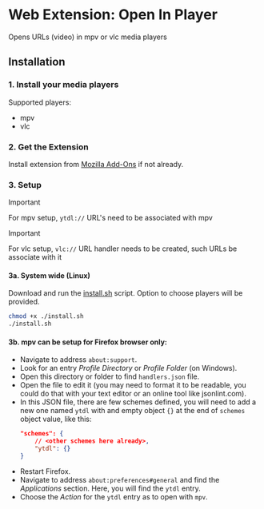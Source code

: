# Web Extension: Open In Player

Opens URLs (video) in mpv or vlc media players

## Installation

### 1. Install your media players

Supported players:

- mpv
- vlc

### 2. Get the Extension

Install extension from [Mozilla Add-Ons](https://addons.mozilla.org/en-US/firefox/addon/open-in-player/) if not already.

### 3. Setup

> [!IMPORTANT]
> For mpv setup, `ytdl://` URL's need to be associated with mpv

> [!IMPORTANT]
> For vlc setup, `vlc://` URL handler needs to be created, such URLs be associate with it

#### 3a. System wide (Linux)

Download and run the [install.sh](./install.sh) script. Option to choose players will be provided.

```sh
chmod +x ./install.sh
./install.sh
```

#### 3b. mpv can be setup for Firefox browser only:

- Navigate to address `about:support`.
- Look for an entry _Profile Directory_ or _Profile Folder_ (on Windows).
- Open this directory or folder to find `handlers.json` file.
- Open the file to edit it (you may need to format it to be readable,
	you could do that with your text editor or an online tool like
	jsonlint.com).
- In this JSON file, there are few schemes defined, you will need to add
	a new one named `ytdl` with and empty object `{}` at the end of
	`schemes` object value, like this:
	```json
	"schemes": {
		// <other schemes here already>,
		"ytdl": {}
	}
	```
- Restart Firefox.
- Navigate to address `about:preferences#general` and find the
	_Applications_ section. Here, you will find the `ytdl` entry.
- Choose the _Action_ for the `ytdl` entry as to open with `mpv`.
